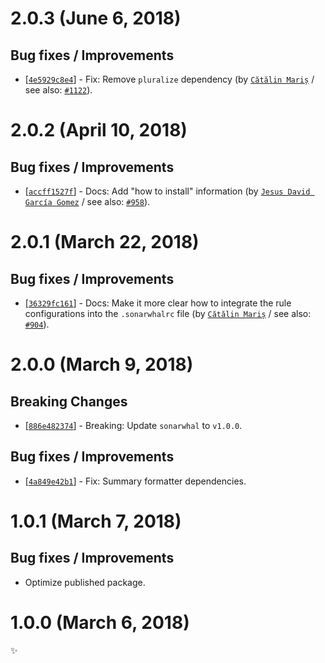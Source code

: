 # 2.0.3 (June 6, 2018)

## Bug fixes / Improvements

* [[`4e5929c8e4`](https://github.com/sonarwhal/sonarwhal/commit/4e5929c8e4faab6431b63fe86045d4460fbaaf6d)] - Fix: Remove `pluralize` dependency (by [`Cătălin Mariș`](https://github.com/alrra) / see also: [`#1122`](https://github.com/sonarwhal/sonarwhal/issues/1122)).


# 2.0.2 (April 10, 2018)

## Bug fixes / Improvements

* [[`accff1527f`](https://github.com/sonarwhal/sonarwhal/commit/accff1527f07e4cb932cb79bf90ceadacbef0620)] - Docs: Add "how to install" information (by [`Jesus David García Gomez`](https://github.com/sarvaje) / see also: [`#958`](https://github.com/sonarwhal/sonarwhal/issues/958)).


# 2.0.1 (March 22, 2018)

## Bug fixes / Improvements

* [[`36329fc161`](https://github.com/sonarwhal/sonarwhal/commit/36329fc161d90e8cf1b593d6fcde7262f3ceabae)] - Docs: Make it more clear how to integrate the rule configurations into the `.sonarwhalrc` file (by [`Cătălin Mariș`](https://github.com/alrra) / see also: [`#904`](https://github.com/sonarwhal/sonarwhal/issues/904)).


# 2.0.0 (March 9, 2018)

## Breaking Changes

* [[`886e482374`](https://github.com/sonarwhal/sonarwhal/commit/886e482374239974b06c1dad932a7d3324e9de9a)] - Breaking: Update `sonarwhal` to `v1.0.0`.

## Bug fixes / Improvements

* [[`4a849e42b1`](https://github.com/sonarwhal/sonarwhal/commit/4a849e42b1b89935ecd53cdb6dfe87a40e8dc9eb)] - Fix: Summary formatter dependencies.


# 1.0.1 (March 7, 2018)

## Bug fixes / Improvements

* Optimize published package.


# 1.0.0 (March 6, 2018)

✨
